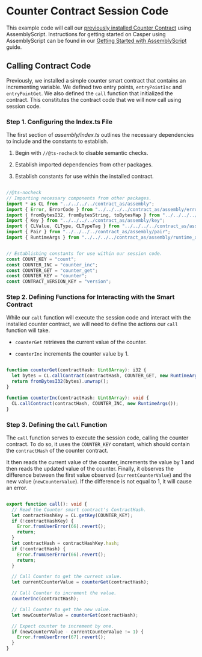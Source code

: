 # Counter Contract Session Code

This example code will call our [previously installed Counter Contract](https://github.com/casper-network/casper-node/tree/dev/smart_contracts/contracts_as/example/counter-installer) using AssemblyScript. Instructions for getting started on Casper using AssemblyScript can be found in our [Getting Started with AssemblyScript](https://docs.casperlabs.io/dapp-dev-guide/writing-contracts/assembly-script/) guide.

## Calling Contract Code

Previously, we installed a simple counter smart contract that contains an incrementing variable. We defined two entry points, `entryPointInc` and `entryPointGet`. We also defined the `call` function that initialized the contract. This constitutes the contract code that we will now call using session code.

### Step 1. Configuring the Index.ts File

The first section of *assembly/index.ts* outlines the necessary dependencies to include and the constants to establish.

1. Begin with `//@ts-nocheck` to disable semantic checks.

2. Establish imported dependencies from other packages.

3. Establish constants for use within the installed contract.

```typescript

//@ts-nocheck
// Importing necessary components from other packages.
import * as CL from "../../../../contract_as/assembly";
import { Error, ErrorCode } from "../../../../contract_as/assembly/error";
import { fromBytesI32, fromBytesString, toBytesMap } from "../../../../contract_as/assembly/bytesrepr";
import { Key } from "../../../../contract_as/assembly/key";
import { CLValue, CLType, CLTypeTag } from "../../../../contract_as/assembly/clvalue";
import { Pair } from "../../../../contract_as/assembly/pair";
import { RuntimeArgs } from "../../../../contract_as/assembly/runtime_args";


// Establishing constants for use within our session code.
const COUNT_KEY = "count";
const COUNTER_INC = "counter_inc";
const COUNTER_GET = "counter_get";
const COUNTER_KEY = "counter";
const CONTRACT_VERSION_KEY = "version";

```

### Step 2. Defining Functions for Interacting with the Smart Contract

While our `call` function will execute the session code and interact with the installed counter contract, we will need to define the actions our `call` function will take.

* `counterGet` retrieves the current value of the counter.

* `counterInc` increments the counter value by 1.

```typescript

function counterGet(contractHash: Uint8Array): i32 {
  let bytes = CL.callContract(contractHash, COUNTER_GET, new RuntimeArgs());
  return fromBytesI32(bytes).unwrap();
}

function counterInc(contractHash: Uint8Array): void {
  CL.callContract(contractHash, COUNTER_INC, new RuntimeArgs());
}

```

### Step 3. Defining the `Call` Function

The `call` function serves to execute the session code, calling the counter contract. To do so, it uses the `COUNTER_KEY` constant, which should contain the `contractHash` of the counter contract.

It then reads the current value of the counter, increments the value by 1 and then reads the updated value of the counter. Finally, it observes the difference between the first value observed (`currentCounterValue`) and the new value (`newCounterValue`). If the difference is not equal to 1, it will cause an error.

```typescript

export function call(): void {
  // Read the Counter smart contract's ContractHash.
  let contractHashKey = CL.getKey(COUNTER_KEY);
  if (!contractHashKey) {
    Error.fromUserError(66).revert();
    return;
  }
  let contractHash = contractHashKey.hash;
  if (!contractHash) {
    Error.fromUserError(66).revert();
    return;
  }

  // Call Counter to get the current value.
  let currentCounterValue = counterGet(contractHash);

  // Call Counter to increment the value.
  counterInc(contractHash);

  // Call Counter to get the new value.
  let newCounterValue = counterGet(contractHash);

  // Expect counter to increment by one.
  if (newCounterValue - currentCounterValue != 1) {
    Error.fromUserError(67).revert();
  }
}

```
